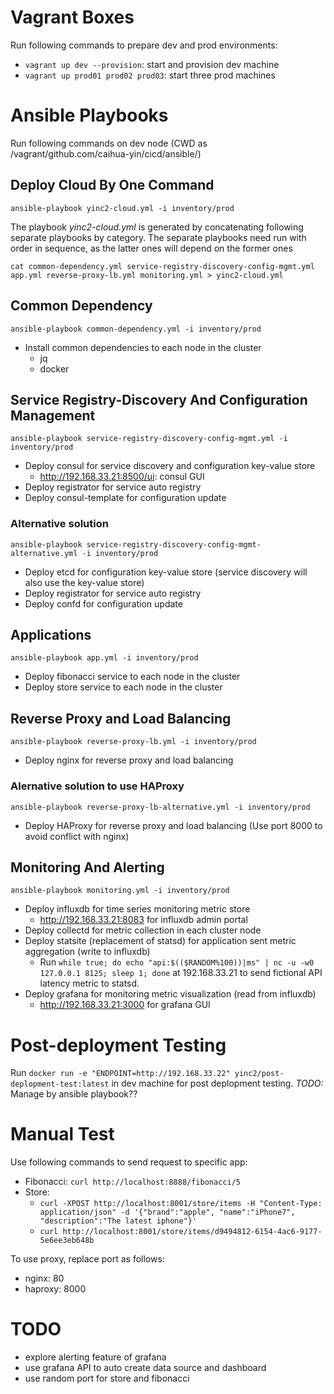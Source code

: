 # Vagrant Boxes
Run following commands to prepare dev and prod environments:
- `vagrant up dev --provision`: start and provision dev machine
- `vagrant up prod01 prod02 prod03`: start three prod machines

# Ansible Playbooks
Run following commands on dev node (CWD as /vagrant/github.com/caihua-yin/cicd/ansible/)

## Deploy Cloud By One Command
`ansible-playbook yinc2-cloud.yml -i inventory/prod`

The playbook *yinc2-cloud.yml* is generated by concatenating following separate playbooks by category. The separate playbooks need run with order in sequence, as the latter ones will depend on the former ones

`cat common-dependency.yml service-registry-discovery-config-mgmt.yml app.yml reverse-proxy-lb.yml monitoring.yml > yinc2-cloud.yml`

## Common Dependency
`ansible-playbook common-dependency.yml -i inventory/prod`
- Install common dependencies to each node in the cluster
    - jq
    - docker

## Service Registry-Discovery And Configuration Management
`ansible-playbook service-registry-discovery-config-mgmt.yml -i inventory/prod`
- Deploy consul for service discovery and configuration key-value store
    - http://192.168.33.21:8500/ui: consul GUI
- Deploy registrator for service auto registry
- Deploy consul-template for configuration update
### Alternative solution
`ansible-playbook service-registry-discovery-config-mgmt-alternative.yml -i inventory/prod`
- Deploy etcd for configuration key-value store (service discovery will also use the key-value store)
- Deploy registrator for service auto registry
- Deploy confd for configuration update

## Applications
`ansible-playbook app.yml -i inventory/prod`
- Deploy fibonacci service to each node in the cluster
- Deploy store service to each node in the cluster

## Reverse Proxy and Load Balancing
`ansible-playbook reverse-proxy-lb.yml -i inventory/prod`
- Deploy nginx for reverse proxy and load balancing
### Alernative solution to use HAProxy
`ansible-playbook reverse-proxy-lb-alternative.yml -i inventory/prod`
- Deploy HAProxy for reverse proxy and load balancing (Use port 8000 to avoid conflict with nginx)

## Monitoring And Alerting
`ansible-playbook monitoring.yml -i inventory/prod`
- Deploy influxdb for time series monitoring metric store
    - http://192.168.33.21:8083 for influxdb admin portal
- Deploy collectd for metric collection in each cluster node
- Deploy statsite (replacement of statsd) for application sent metric aggregation (write to influxdb)
    - Run `while true; do echo "api:$(($RANDOM%100))|ms" | nc -u -w0 127.0.0.1 8125; sleep 1; done` at 192.168.33.21 to send fictional API latency metric to statsd.
- Deploy grafana for monitoring metric visualization (read from influxdb)
    - http://192.168.33.21:3000 for grafana GUI

# Post-deployment Testing
Run `docker run -e "ENDPOINT=http://192.168.33.22" yinc2/post-deplopment-test:latest` in dev machine for post deplopment testing.
*TODO:* Manage by ansible playbook??

# Manual Test
Use following commands to send request to specific app:
- Fibonacci: `curl http://localhost:8888/fibonacci/5`
- Store:
    - `curl -XPOST http://localhost:8001/store/items -H "Content-Type: application/json" -d '{"brand":"apple", "name":"iPhone7", "description":"The latest iphone"}'`
    - `curl http://localhost:8001/store/items/d9494812-6154-4ac6-9177-5e6ee3eb648b`

To use proxy, replace port as follows:
- nginx: 80
- haproxy: 8000

# TODO
- explore alerting feature of grafana
- use grafana API to auto create data source and dashboard
- use random port for store and fibonacci
